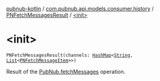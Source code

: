 [pubnub-kotlin](../../index.md) / [com.pubnub.api.models.consumer.history](../index.md) / [PNFetchMessagesResult](index.md) / [&lt;init&gt;](./-init-.md)

# &lt;init&gt;

`PNFetchMessagesResult(channels: `[`HashMap`](https://kotlinlang.org/api/latest/jvm/stdlib/kotlin.collections/-hash-map/index.html)`<`[`String`](https://kotlinlang.org/api/latest/jvm/stdlib/kotlin/-string/index.html)`, `[`List`](https://kotlinlang.org/api/latest/jvm/stdlib/kotlin.collections/-list/index.html)`<`[`PNFetchMessageItem`](../-p-n-fetch-message-item/index.md)`>>)`

Result of the [PubNub.fetchMessages](../../com.pubnub.api/-pub-nub/fetch-messages.md) operation.

